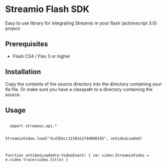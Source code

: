 # Streamio Flash SDK

Easy to use library for integrating Streamio in your flash (actionscript 3.0) project. 

## Prerequisites

* Flash CS4 / Flex 3 or higher

## Installation

Copy the contents of the source directory into the directory containing your fla file. Or make sure you have a classpath to a directory containing the source.

## Usage

<code>
  import streamio.api.*
  
  StreamioVideo.load("4cd3bbcc11581e1f4d000103", onVideoLoaded)

  function onVideoLoaded(e:VideoEvent) {
    var video:StreamioVideo = e.video
    trace(video.title)
  }
</code>
